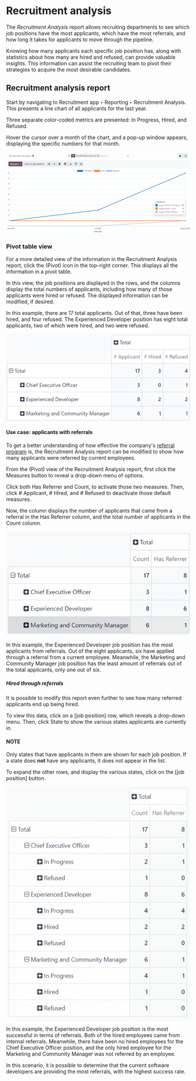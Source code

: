 # Recruitment analysis

The *Recruitment Analysis* report allows recruiting departments to see which job positions have
the most applicants, which have the most referrals, and how long it takes for applicants to move
through the pipeline.

Knowing how many applicants each specific job position has, along with statistics about how many are
hired and refused, can provide valuable insights. This information can assist the recruiting team to
pivot their strategies to acquire the most desirable candidates.

## Recruitment analysis report

Start by navigating to Recruitment app ‣ Reporting ‣ Recruitment Analysis.
This presents a line chart of all applicants for the last year.

Three separate color-coded metrics are presented: In Progress, Hired, and
Refused.

Hover the cursor over a month of the chart, and a pop-up window appears, displaying the specific
numbers for that month.

![The default Recruitment Analysis report.](../../../.gitbook/assets/line-chart1.png)

### Pivot table view

For a more detailed view of the information in the Recruitment Analysis report, click
the <i class="oi oi-view-pivot"></i> (Pivot) icon in the top-right corner. This displays all the
information in a pivot table.

In this view, the job positions are displayed in the rows, and the columns display the total numbers
of applicants, including how many of those applicants were hired or refused. The displayed
information can be modified, if desired.

In this example, there are 17 total applicants. Out of that, three have been hired, and four
refused. The Experienced Developer position has eight total applicants, two of which
were hired, and two were refused.

![The detailed pivot table view.](../../../.gitbook/assets/pivot-view.png)

#### Use case: applicants with referrals

To get a better understanding of how effective the company's [referral program](applications/hr/referrals.md)
is, the Recruitment Analysis report can be modified to show how many applicants were
referred by current employees.

From the <i class="oi oi-view-pivot"></i> (Pivot) view of the Recruitment Analysis
report, first click the Measures button to reveal a drop-down menu of options.

Click both Has Referrer and Count, to activate those two measures. Then,
click # Applicant, # Hired, and # Refused to deactivate those
default measures.

Now, the column displays the number of applicants that came from a referral in the Has
Referrer column, and the total number of applicants in the Count column.

![The detailed pivot table view displaying the number of referrals and the total applicants.](../../../.gitbook/assets/referral.png)

In this example, the Experienced Developer job position has the most applicants from
referrals. Out of the eight applicants, six have applied through a referral from a current employee.
Meanwhile, the Marketing and Community Manager job position has the least amount of
referrals out of the total applicants, only one out of six.

##### Hired through referrals

It is possible to modify this report even further to see how many referred applicants end up being
hired.

To view this data, click on a <i class="fa fa-plus-square"></i> [job position] row, which reveals a
drop-down menu. Then, click State to show the various states applicants are currently
in.

#### NOTE
Only states that have applicants in them are shown for each job position. If a state does **not**
have any applicants, it does not appear in the list.

To expand the other rows, and display the various states, click on the <i class="fa fa-plus-square"></i>
[job position] button.

![The detailed pivot table view displaying applicants hired through referrals.](../../../.gitbook/assets/state.png)

In this example, the Experienced Developer job position is the most successful in terms
of referrals. Both of the hired employees came from internal referrals. Meanwhile, there have been
no hired employees for the Chief Executive Officer position, and the only hired employee
for the Marketing and Community Manager was not referred by an employee.

In this scenario, it is possible to determine that the current software developers are providing the
most referrals, with the highest success rate.
